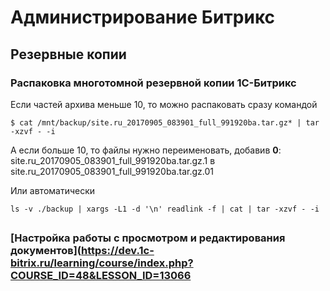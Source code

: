 # Администрирование Битрикс

## Резервные копии

### Распаковка многотомной резервной копии 1С-Битрикс

Если частей архива меньше 10, то можно распаковать сразу командой

```shell
$ cat /mnt/backup/site.ru_20170905_083901_full_991920ba.tar.gz* | tar -xzvf - -i
```

А если больше 10, то файлы нужно переименовать, добавив **0**:
site.ru_20170905_083901_full_991920ba.tar.gz.1 в site.ru_20170905_083901_full_991920ba.tar.gz.01

Или автоматически

```shell
ls -v ./backup | xargs -L1 -d '\n' readlink -f | cat | tar -xzvf - -i
```

##

### [Настройка работы с просмотром и редактирования документов](https://dev.1c-bitrix.ru/learning/course/index.php?COURSE_ID=48&LESSON_ID=13066
